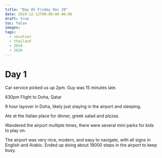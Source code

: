 ```yaml
---
title: "Day 01 Friday Dec 20"
date: 2019-12-12T00:00:00-06:00
draft: true
toc: false
images:
tags: 
  - vacation
  - thailand
  - 2019
  - 2020
---
```


# Day 1

Car service picked us up 2pm.  Guy was 15 minutes late.

630pm Flight to Doha, Qatar

9 hour layover in Doha, likely just staying in the airport and sleeping.

Ate at the Italian place for dinner, greek salad and pizzas.

Wandered the airport multiple times, there were several mini parks for kids to play on.  

The airport was very nice, modern, and easy to navigate, with all signs in English and Arabic.  Ended up doing about 18000 steps in the airport to keep busy.